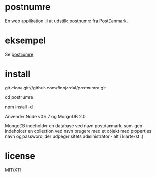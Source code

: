postnumre
======

En web applikation til at udstille postnumre fra PostDanmark.

eksempel
=======

Se [postnumre](http://postnumre.oiorest.dk)


install
=======

git clone git://github.com/finnjordal/postnumre.git

cd postnumre

npm install -d


Anvender Node v0.6.7 og MongoDB 2.0.

MongoDB indeholder en database ved navn postdanmark, som igen indeholder en collection ved navn brugere med et objekt med properties navn og password, der udpeger sitets administrator - alt i klartekst :) 

license
=======

MIT/X11